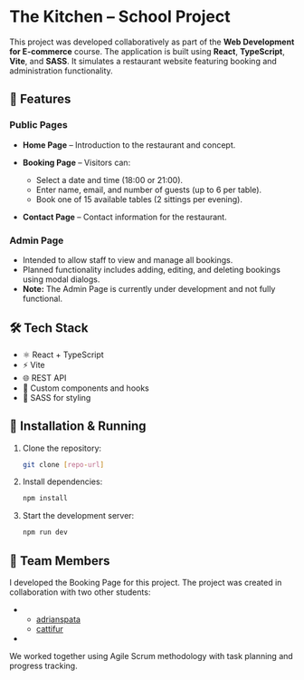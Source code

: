 # The Kitchen – School Project

This project was developed collaboratively as part of the **Web Development for E-commerce** course. The application is built using **React**, **TypeScript**, **Vite**, and **SASS**. It simulates a restaurant website featuring booking and administration functionality.

## 🧩 Features

### Public Pages

- **Home Page** – Introduction to the restaurant and concept.
- **Booking Page** – Visitors can:
  - Select a date and time (18:00 or 21:00).
  - Enter name, email, and number of guests (up to 6 per table).
  - Book one of 15 available tables (2 sittings per evening).

- **Contact Page** – Contact information for the restaurant.

### Admin Page

- Intended to allow staff to view and manage all bookings.
- Planned functionality includes adding, editing, and deleting bookings using modal dialogs.
- **Note:** The Admin Page is currently under development and not fully functional.

## 🛠️ Tech Stack

- ⚛️ React + TypeScript
- ⚡ Vite
- 🌐 REST API
- 🧹 Custom components and hooks
- 🎨 SASS for styling 

## 🔧 Installation & Running

1. Clone the repository:
   ```bash
   git clone [repo-url]
   ```

2. Install dependencies:
   ```bash
   npm install
   ```

3. Start the development server:
   ```bash
   npm run dev
   ```

## 👥 Team Members

I developed the Booking Page for this project. The project was created in collaboration with two other students:

-   - [adrianspata](https://github.com/adrianspata)
    - [cattifur](https://github.com/cattifur)

-  
  
  We worked together using Agile Scrum methodology with task planning and progress tracking.
